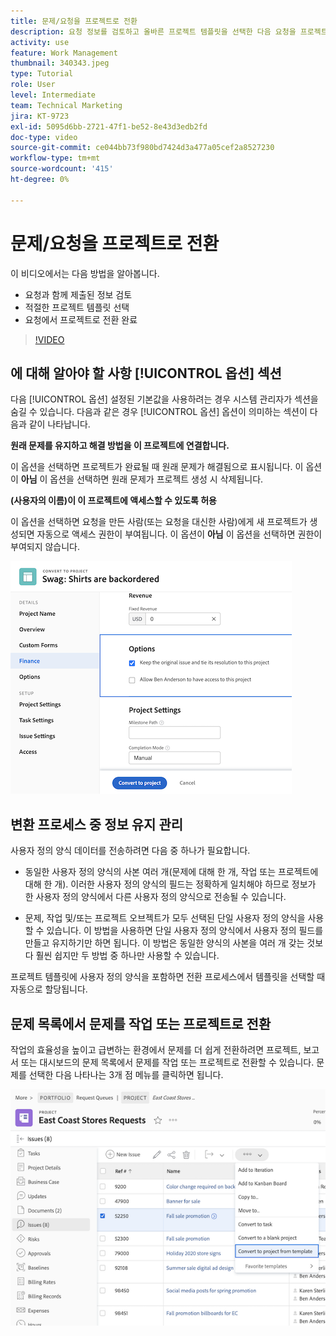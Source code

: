 ```yaml
---
title: 문제/요청을 프로젝트로 전환
description: 요청 정보를 검토하고 올바른 프로젝트 템플릿을 선택한 다음 요청을 프로젝트로 변환하는 방법에 대해 알아봅니다.
activity: use
feature: Work Management
thumbnail: 340343.jpeg
type: Tutorial
role: User
level: Intermediate
team: Technical Marketing
jira: KT-9723
exl-id: 5095d6bb-2721-47f1-be52-8e43d3edb2fd
doc-type: video
source-git-commit: ce044bb73f980bd7424d3a477a05cef2a8527230
workflow-type: tm+mt
source-wordcount: '415'
ht-degree: 0%

---
```


# 문제/요청을 프로젝트로 전환

이 비디오에서는 다음 방법을 알아봅니다.

* 요청과 함께 제출된 정보 검토
* 적절한 프로젝트 템플릿 선택
* 요청에서 프로젝트로 전환 완료

>[!VIDEO](https://video.tv.adobe.com/v/340343/?quality=12&learn=on)

## 에 대해 알아야 할 사항 [!UICONTROL 옵션] 섹션

다음 [!UICONTROL 옵션] 설정된 기본값을 사용하려는 경우 시스템 관리자가 섹션을 숨길 수 있습니다. 다음과 같은 경우 [!UICONTROL 옵션] 옵션이 의미하는 섹션이 다음과 같이 나타납니다.

**원래 문제를 유지하고 해결 방법을 이 프로젝트에 연결합니다.**

이 옵션을 선택하면 프로젝트가 완료될 때 원래 문제가 해결됨으로 표시됩니다. 이 옵션이 **아님** 이 옵션을 선택하면 원래 문제가 프로젝트 생성 시 삭제됩니다.

**(사용자의 이름)이 이 프로젝트에 액세스할 수 있도록 허용**

이 옵션을 선택하면 요청을 만든 사람(또는 요청을 대신한 사람)에게 새 프로젝트가 생성되면 자동으로 액세스 권한이 부여됩니다. 이 옵션이 **아님** 이 옵션을 선택하면 권한이 부여되지 않습니다.

![전환 옵션을 보여 주는 프로젝트 화면의 이미지](assets/conversion-options.png)


## 변환 프로세스 중 정보 유지 관리

사용자 정의 양식 데이터를 전송하려면 다음 중 하나가 필요합니다.

* 동일한 사용자 정의 양식의 사본 여러 개(문제에 대해 한 개, 작업 또는 프로젝트에 대해 한 개). 이러한 사용자 정의 양식의 필드는 정확하게 일치해야 하므로 정보가 한 사용자 정의 양식에서 다른 사용자 정의 양식으로 전송될 수 있습니다.

* 문제, 작업 및/또는 프로젝트 오브젝트가 모두 선택된 단일 사용자 정의 양식을 사용할 수 있습니다. 이 방법을 사용하면 단일 사용자 정의 양식에서 사용자 정의 필드를 만들고 유지하기만 하면 됩니다. 이 방법은 동일한 양식의 사본을 여러 개 갖는 것보다 훨씬 쉽지만 두 방법 중 하나만 사용할 수 있습니다.

프로젝트 템플릿에 사용자 정의 양식을 포함하면 전환 프로세스에서 템플릿을 선택할 때 자동으로 할당됩니다.

## 문제 목록에서 문제를 작업 또는 프로젝트로 전환

작업의 효율성을 높이고 급변하는 환경에서 문제를 더 쉽게 전환하려면 프로젝트, 보고서 또는 대시보드의 문제 목록에서 문제를 작업 또는 프로젝트로 전환할 수 있습니다. 문제를 선택한 다음 나타나는 3개 점 메뉴를 클릭하면 됩니다.

![문제 전환 옵션을 보여 주는 프로젝트 화면의 이미지](assets/convert-from-a-list.png)
